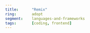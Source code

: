 ```yaml
---
title:      "Remix"
ring:       adopt
segment:    languages-and-frameworks
tags:       [coding, frontend]
---
```

